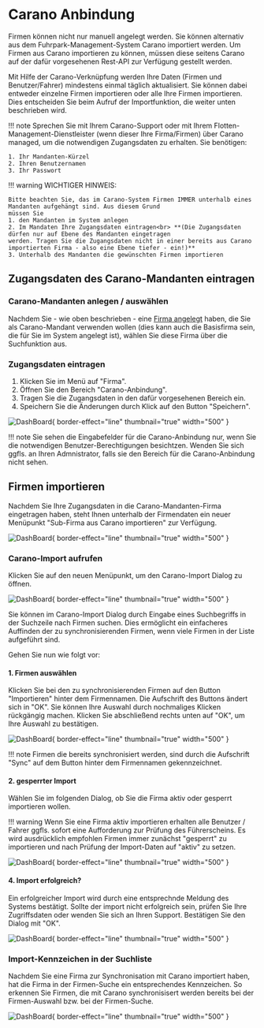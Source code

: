 # Carano Anbindung

<show-structure for="chapter,procedure" depth="3"/>

Firmen können nicht nur manuell angelegt werden. Sie können alternativ aus dem Fuhrpark-Management-System Carano
importiert werden. Um Firmen aus Carano importieren zu können, müssen diese seitens Carano auf der dafür vorgesehenen
Rest-API zur Verfügung gestellt werden.

Mit Hilfe der Carano-Verknüpfung werden Ihre Daten (Firmen und Benutzer/Fahrer) mindestens einmal täglich aktualisiert.
Sie können dabei entweder einzelne Firmen importieren oder alle Ihre Firmen importieren. Dies entscheiden Sie beim
Aufruf der Importfunktion, die weiter unten beschrieben wird.

!!! note
    Sprechen Sie mit Ihrem Carano-Support oder mit Ihrem Flotten-Management-Dienstleister (wenn dieser Ihre Firma/Firmen)
    über Carano managed, um die notwendigen Zugangsdaten zu erhalten. Sie benötigen:

    1. Ihr Mandanten-Kürzel
    2. Ihren Benutzernamen
    3. Ihr Passwort

!!! warning
    WICHTIGER HINWEIS:

    Bitte beachten Sie, das im Carano-System Firmen IMMER unterhalb eines Mandanten aufgehängt sind. Aus diesem Grund
    müssen Sie
    1. den Mandanten im System anlegen
    2. Im Mandaten Ihre Zugangsdaten eintragen<br> **(Die Zugangsdaten dürfen nur auf Ebene des Mandanten eingetragen
    werden. Tragen Sie die Zugangsdaten nicht in einer bereits aus Carano importierten Firma - also eine Ebene tiefer - ein!)**
    3. Unterhalb des Mandanten die gewünschten Firmen importieren

## Zugangsdaten des Carano-Mandanten eintragen

### Carano-Mandanten anlegen / auswählen

Nachdem Sie - wie oben beschrieben - eine [Firma angelegt](company-create.md) haben, die Sie als Carano-Mandant verwenden wollen (dies
kann auch die Basisfirma sein, die für Sie im System angelegt ist), wählen Sie diese Firma über die Suchfunktion
aus.

### Zugangsdaten eintragen

1. Klicken Sie im Menü auf "Firma".
2. Öffnen Sie den Bereich "Carano-Anbindung".
3. Tragen Sie die Zugangsdaten in den dafür vorgesehenen Bereich ein.
4. Speichern Sie die Änderungen durch Klick auf den Button "Speichern".

![DashBoard](images/vfCaranoCredentials.png){ border-effect="line" thumbnail="true" width="500" }

!!! note
    Sie sehen die Eingabefelder für die Carano-Anbindung nur, wenn Sie die notwendigen Benutzer-Berechtigungen
    besichtzen. Wenden Sie sich ggfls. an Ihren Admnistrator, falls sie den Bereich für die Carano-Anbindung
    nicht sehen.

## Firmen importieren

Nachdem Sie Ihre Zugangsdaten in die Carano-Mandanten-Firma eingetragen haben, steht Ihnen unterhalb der
Firmendaten ein neuer Menüpunkt "Sub-Firma aus Carano importieren" zur Verfügung.

![DashBoard](images/vfCaranoImport1.png){ border-effect="line" thumbnail="true" width="500" }

### Carano-Import aufrufen

Klicken Sie auf den neuen Menüpunkt, um den Carano-Import Dialog zu öffnen.

![DashBoard](images/vfCaranoImport2.png){ border-effect="line" thumbnail="true" width="500" }

Sie können im Carano-Import Dialog durch Eingabe eines Suchbegriffs in der Suchzeile nach Firmen suchen. Dies
ermöglicht ein einfacheres Auffinden der zu synchronisierenden Firmen, wenn viele Firmen in der Liste aufgeführt sind.

Gehen Sie nun wie folgt vor:

#### 1. Firmen auswählen
Klicken Sie bei den zu synchronisierenden Firmen auf den Button "Importieren" hinter dem Firmennamen. Die Aufschrift
des Buttons ändert sich in "OK". Sie können Ihre Auswahl durch nochmaliges Klicken rückgängig machen. Klicken Sie
abschließend rechts unten auf "OK", um Ihre Auswahl zu bestätigen.

![DashBoard](images/vfCaranoImport3.png){ border-effect="line" thumbnail="true" width="500" }

!!! note
    Firmen die bereits synchronisiert werden, sind durch die Aufschrift "Sync" auf dem Button hinter dem
    Firmennamen gekennzeichnet.

#### 2. gesperrter Import

Wählen Sie im folgenden Dialog, ob Sie die Firma aktiv oder gesperrt importieren wollen.

!!! warning
    Wenn Sie eine Firma aktiv importieren erhalten alle Benutzer / Fahrer ggfls. sofort eine Aufforderung zur Prüfung des
    Führerscheins. Es wird ausdrücklich empfohlen Firmen immer zunächst "gesperrt" zu importieren und nach Prüfung
    der Import-Daten auf "aktiv" zu setzen.

![DashBoard](images/vfCaranoImport4.png){ border-effect="line" thumbnail="true" width="500" }

#### 4. Import erfolgreich?

Ein erfolgreicher Import wird durch eine entsprechnde Meldung des Systems bestätigt. Sollte der import nicht
erfolgreich sein, prüfen Sie Ihre Zugriffsdaten oder wenden Sie sich an Ihren Support. Bestätigen Sie den Dialog
mit "OK".

![DashBoard](images/vfCaranoImport5.png){ border-effect="line" thumbnail="true" width="500" }

### Import-Kennzeichen in der Suchliste

Nachdem Sie eine Firma zur Synchronisation mit Carano importiert haben, hat die Firma in der Firmen-Suche ein
entsprechendes Kennzeichen. So erkennen Sie Firmen, die mit Carano synchronisisert werden bereits bei der
Firmen-Auswahl bzw. bei der Firmen-Suche.

![DashBoard](images/vfCaranoImport6.png){ border-effect="line" thumbnail="true" width="500" }